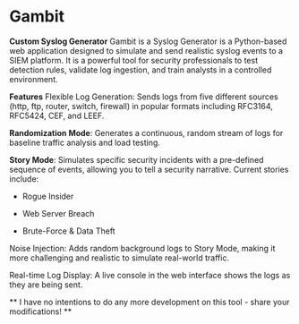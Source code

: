 # Gambit

**Custom Syslog Generator**
Gambit is a Syslog Generator is a Python-based web application designed to simulate and send realistic syslog events to a SIEM platform. It is a powerful tool for security professionals to test detection rules, validate log ingestion, and train analysts in a controlled environment.

**Features**
Flexible Log Generation: Sends logs from five different sources (http, ftp, router, switch, firewall) in popular formats including RFC3164, RFC5424, CEF, and LEEF.

**Randomization Mode**: Generates a continuous, random stream of logs for baseline traffic analysis and load testing.

**Story Mode**: Simulates specific security incidents with a pre-defined sequence of events, allowing you to tell a security narrative. Current stories include:

  - Rogue Insider
  
  - Web Server Breach
  
  - Brute-Force & Data Theft

Noise Injection: Adds random background logs to Story Mode, making it more challenging and realistic to simulate real-world traffic.

Real-time Log Display: A live console in the web interface shows the logs as they are being sent.

** I have no intentions to do any more development on this tool - share your modifications! **
